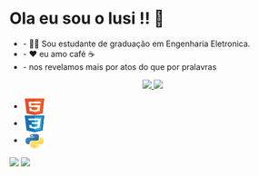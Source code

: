 

  <h1>Ola eu sou o lusi !! 🖖</h1>  
  <ul>
    <li>- 👨‍🎓 Sou estudante de graduação em Engenharia Eletronica.</li>
    <li>- ❤️ eu amo café ☕</li>
    <li>- nos revelamos mais por atos do que por pralavras</li>
  </ul>
  


<div align="center">
  <a href="https://github.com/lusiimper">
  <img height="180em" src="https://github-readme-stats.vercel.app/api?username=lusiimper&show_icons=true&theme=dracula&include_all_commits=true&count_private=true"/>
  <img height="180em" src="https://github-readme-stats.vercel.app/api/top-langs/?username=lusiimper&layout=compact&langs_count=7&theme=dracula"/>
</div>
<Ul text>
    <li class="icons_item"><img align="center" alt="Rafa-HTML" height="30" width="40" src="https://raw.githubusercontent.com/devicons/devicon/master/icons/html5/html5-original.svg"></li>
    <li class="icons_item"><img align="center" alt="CSS" height="30" width="40" src="https://raw.githubusercontent.com/devicons/devicon/master/icons/css3/css3-original.svg"></li>
    <li class="icons_item"> <img align="center" alt="python" height="30" width="40" src="https://raw.githubusercontent.com/devicons/devicon/master/icons/python/python-original.svg"></li>
</Ul>
  
 
</div>

 
<div> 
 
 <a href="https://discord.com/channels/887348338830221312/887348339744604212" target="_blank"><img src="https://img.shields.io/badge/Discord-7289DA?style=for-the-badge&logo=discord&logoColor=white" target="_blank"></a> 
  <a href="https://www.linkedin.com/in/lucas-ubiratan-023167207/" target="_blank"><img src="https://img.shields.io/badge/-LinkedIn-%230077B5?style=for-the-badge&logo=linkedin&logoColor=white" target="_blank"></a> 

  
        
